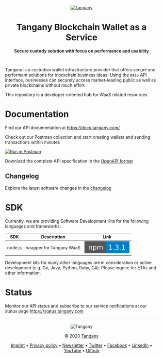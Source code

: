 <div align="center">  
  <a href="https://tangany.com">  
    <img src="https://raw.githubusercontent.com/Tangany/cloud-wallet/master/docs/tangany.gif"  alt="Tangany" width="50%" />  
  </a>  
  <h1>Tangany Blockchain Wallet as a Service</h1>      
  <p>  
    <strong>Secure custody solution with focus on performance and usability </strong>  
  </p>      
  <br/>  
</div>  

Tangany is a custodian wallet infrastructure provider that offers secure and performant solutions for blockchain business ideas. 
Using the `WaaS` API interface, businesses can securely access market-leading public as well as private blockchains without much effort. 

This repository is a developer-oriented hub for WaaS related resources 

# Documentation
Find our API documentation at https://docs.tangany.com/

Check out our Postman collection and start creating wallets and sending transactions within minutes

[![Run in Postman](https://run.pstmn.io/button.svg)](https://app.getpostman.com/run-collection/06367bf9a2664edcebf4)

Download the complete API specification in the [OpenAPI format](https://cwstorecdn0.blob.core.windows.net/web/waas.oas3.bundled.yaml)

## Changelog
Explore the latest software changes in the [changelog](./CHANGELOG.md)

# SDK
Currently, we are providing Software Development Kits for the following languages and frameworks:

SDK | Description | Link
--- | --- | ---
node.js | wrapper for Tangany WaaS | [![](https://raw.githubusercontent.com/Tangany/waas-js-sdk/master/docs/package-badge.svg?sanitize=true)](https://www.npmjs.com/package/@tangany/waas)

Development kits for many other languages are in consideration or active development (e.g. Go, Java, Python, Ruby, C#). Please inquire for ETAs and other information.

# Status
Monitor our API status and subscribe to our service notifications at our status page https://status.tangany.com

***
<div align="center">
<p>   
<img src="https://raw.githubusercontent.com/Tangany/cloud-wallet/master/docs/logo.svg?sanitize=true"  alt="Tangany" height="50" align="middle" />  
</p>
<p>
© 2020 <a href="https://tangany.com">Tangany</a>
</p>
<p>
 <a href="https://tangany.com/imprint/">Imprint</a>
• <a href="https://tangany.com/imprint/">Privacy policy</a>
• <a href="https://tangany.com#newsletter">Newsletter</a>
• <a href="https://twitter.com/tangany_wallet">Twitter</a>
• <a href="https://www.facebook.com/tanganywallet">Facebook</a>
• <a href="https://www.linkedin.com/company/tangany/">LinkedIn</a>
• <a href="https://www.youtube.com/channel/UCmDr1clodG1ov-iX_GMkwMA">YouTube</a>
• <a href="https://github.com/Tangany/">Github</a>
</p>
</div>


